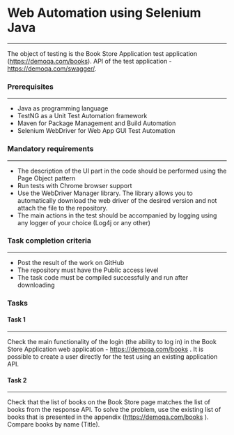 # Web Automation using Selenium Java

****
The object of testing is the Book Store Application test application (https://demoqa.com/books).
API of the test application - https://demoqa.com/swagger/.

### **Prerequisites**

****

* Java as programming language
* TestNG as a Unit Test Automation framework
* Maven for Package Management and Build Automation
* Selenium WebDriver for Web App GUI Test Automation

### **Mandatory requirements**

****

* The description of the UI part in the code should be performed using the Page Object pattern
* Run tests with Chrome browser support
* Use the WebDriver Manager library. The library allows you to automatically download the web driver of the desired version and not attach the file to the repository.
* The main actions in the test should be accompanied by logging using any logger of your choice (Log4j or any other)

### **Task completion criteria**

****

* Post the result of the work on GitHub
* The repository must have the Public access level
* The task code must be compiled successfully and run after downloading

### **Tasks**

#### **Task 1**

****
Check the main functionality of the login (the ability to log in) in the Book Store Application web
application - https://demoqa.com/books .
It is possible to create a user directly for the test using an existing application API.

#### **Task 2**

****
Check that the list of books on the Book Store page matches the list of books from the response API. To solve the
problem, use the existing list of books that is presented in the appendix (https://demoqa.com/books ). Compare books by
name (Title).